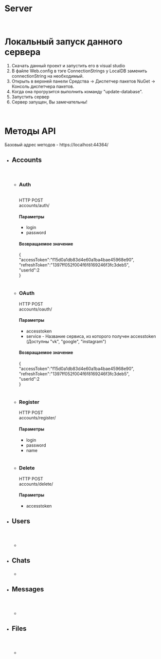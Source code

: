 # Server
<br>
<h1>Локальный запуск данного сервера</h1>
<ol>
 <li>Скачать данный проект и запустить его в visual studio</li>
 <li>В файле Web.config в тэге ConnectionStrings у LocalDB заменить connectionString на необходимый.</li>
 <li>Открыть в верхней панели Средства -> Диспетчер пакетов NuGet -> Консоль диспетчера пакетов.</li>
 <li>Когда она прогрузится выполнить команду "update-database".</li>
 <li>Запустить сервер</li>
 <li>Сервер запущен, Вы замечательны!</li>
</ol>
<br>
<h1>Методы API</h1>
Базовый адрес методов - https://localhost:44364/
<ul>
 <li><h2>Accounts</h2>
  <ul>
   <li><h3>Auth</h3><br>
    HTTP POST<br>
    accounts/auth/<br>
    <h4>Параметры</h4>
    <ul>
    <li>login</li>
    <li>password</li>
    </ul>
    <h4>Возвращаемое значение</h4>
    {<br>
      "accessToken":"f15d0a1db83d4e60a1ba4bae45968e90",<br>
      "refreshToken":"1397ff052f004f6f8169246f3fc3deb5",<br>
      "userId":2<br>
    }
   </li>
   <li><h3>OAuth</h3>
    HTTP POST<br>
    accounts/oauth/<br>
    <h4>Параметры</h4>
    <ul>
    <li>accesstoken</li>
    <li>service - Название сервиса, из которого получен accesstoken (Доступны "vk", "google", "instagram")</li>
    </ul>
    <h4>Возвращаемое значение</h4>
    {<br>
      "accessToken":"f15d0a1db83d4e60a1ba4bae45968e90",<br>
      "refreshToken":"1397ff052f004f6f8169246f3fc3deb5",<br>
      "userId":2<br>
    }
   </li>
   <li><h3>Register</h3>
    HTTP POST<br>
    accounts/register/<br>
    <h4>Параметры</h4>
    <ul>
     <li>login</li>
     <li>password</li>
     <li>name</li>
    </ul>
   </li>
   <li><h3>Delete</h3>
     HTTP POST<br>
    accounts/delete/<br>
    <h4>Параметры</h4>
    <ul>
     <li>accesstoken</li>
    </ul>
   </li>
  </ul>
 </li>
 <li><h2>Users</h2>
  <ul>
  <li><h3></h3></li>
 </ul>
  </li>
 <li><h2>Chats</h2>
  <ul>
   <li><h3></h3></li>
 </ul>
  </li>
 <li><h2>Messages</h2>
  <ul>
  <li><h3></h3></li>
 </ul></li>
 <li><h2>Files</h2>
  <ul>
  <li><h3></h3></li>
 </ul></li>
 </ul>
